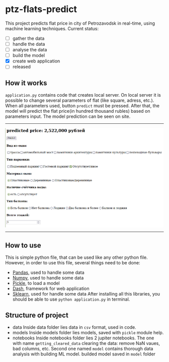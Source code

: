 # ptz-flats-predict
This project predicts flat price in city of Petrozavodsk in real-time, using machine learning techniques.
Current status:
* [ ] gather the data
* [ ] handle the data
* [ ] analyse the data
* [ ] build the model
* [x] create web application
* [ ] released
## How it works
`application.py` contains code that creates local server. On local server it is possible to change several parameters of flat (like square, adress, etc.). When all parameters used, button `predict` must be pressed. After that, the model will predict the flat price(in hundred thousand rubles) based on parameters input. The model prediction can be seen on site.
***
<img src="./images/example.png"  align="center">

***
## How to use
This is simple python file, that can be used like any other python file.
However, in order to use this file, several things need to be done:
* [Pandas](https://pandas.pydata.org), used to handle some data
* [Numpy](https://numpy.org), used to handle some data
* [Pickle](https://docs.python.org/3/library/pickle.html), to load a model
* [Dash](https://dash.plotly.com), framework for web application
* [Sklearn](https://scikit-learn.org/stable/), used for handle some data
After installing all this libraries, you should be able to use
    `python application.py` in terminal.
## Structure of project
* data
Inside data folder lies data in `csv` format, used in code.
* models
Inside models folder lies models, saved with `pickle` module help.
* notebooks
Inside notebooks folder lies 2 jupiter notebooks. The one with name `getting_cleared_data` clearing the data: remove NaN vaues, bad columns, etc.
Second one named `model` contains thorough data analysis with building ML model. builded model saved in `model` folder
